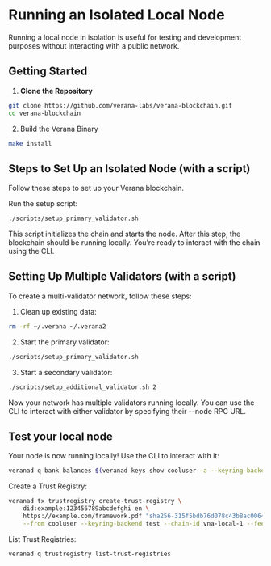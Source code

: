 # Running an Isolated Local Node

Running a local node in isolation is useful for testing and development purposes without interacting with a public network.


## Getting Started

1.	**Clone the Repository**

```bash
git clone https://github.com/verana-labs/verana-blockchain.git
cd verana-blockchain
```

2.	Build the Verana Binary
```bash
make install
```

## Steps to Set Up an Isolated Node (with a script)


Follow these steps to set up your Verana blockchain.


Run the setup script:

```bash
./scripts/setup_primary_validator.sh
```

This script initializes the chain and starts the node. After this step, the blockchain should be running locally. You’re ready to interact with the chain using the CLI.

## Setting Up Multiple Validators (with a script)

To create a multi-validator network, follow these steps:

1. Clean up existing data:
```bash
rm -rf ~/.verana ~/.verana2
```

2.	Start the primary validator:

```bash
./scripts/setup_primary_validator.sh
```

3.	Start a secondary validator:

```bash
./scripts/setup_additional_validator.sh 2
```


Now your network has multiple validators running locally. You can use the CLI to interact with either validator by specifying their --node RPC URL.


## Test your local node

Your node is now running locally! Use the CLI to interact with it:

```bash
veranad q bank balances $(veranad keys show cooluser -a --keyring-backend test)
```

Create a Trust Registry:
```bash
veranad tx trustregistry create-trust-registry \
    did:example:123456789abcdefghi en \
    https://example.com/framework.pdf "sha256-315f5bdb76d078c43b8ac00641b2a6ea241e27fcb60e23f9e6acfa2c05b9e36a" \
    --from cooluser --keyring-backend test --chain-id vna-local-1 --fees 600000uvna
```

List Trust Registries:
```bash
veranad q trustregistry list-trust-registries
```